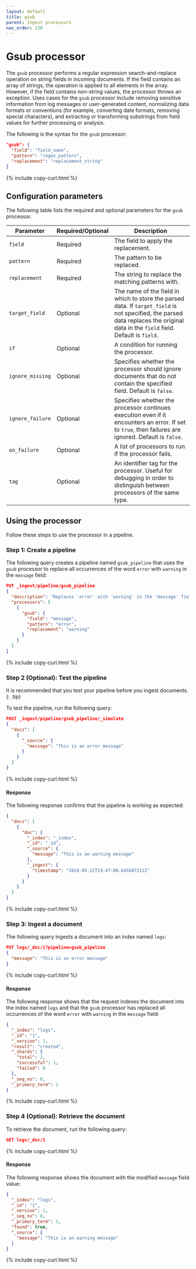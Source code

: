 ```yaml
---
layout: default
title: gsub
parent: Ingest processors
nav_order: 130
---
```


# Gsub processor

The `gsub` processor performs a regular expression search-and-replace operation on string fields in incoming documents. If the field contains an array of strings, the operation is applied to all elements in the array. However, if the field contains non-string values, the processor throws an exception. Uses cases for the `gsub` processor include removing sensitive information from log messages or user-generated content, normalizing data formats or conventions (for example, converting date formats, removing special characters), and extracting or transforming substrings from field values for further processing or analysis.

The following is the syntax for the `gsub` processor:

```json
"gsub": {
  "field": "field_name",
  "pattern": "regex_pattern",
  "replacement": "replacement_string"
}
```
{% include copy-curl.html %}

## Configuration parameters

The following table lists the required and optional parameters for the `gsub` processor.

Parameter | Required/Optional | Description |
|-----------|-----------|-----------|
`field` | Required | The field to apply the replacement.
`pattern` | Required | The pattern to be replaced.
`replacement` | Required | The string to replace the matching patterns with.
`target_field` | Optional | The name of the field in which to store the parsed data. If `target_field` is not specified, the parsed data replaces the original data in the `field` field. Default is `field`.
`if` | Optional | A condition for running the processor.
`ignore_missing` | Optional | Specifies whether the processor should ignore documents that do not contain the specified field. Default is `false`.
`ignore_failure` | Optional | Specifies whether the processor continues execution even if it encounters an error. If set to `true`, then failures are ignored. Default is `false`.
`on_failure` | Optional | A list of processors to run if the processor fails.
`tag` | Optional | An identifier tag for the processor. Useful for debugging in order to distinguish between processors of the same type.

## Using the processor

Follow these steps to use the processor in a pipeline.

### Step 1: Create a pipeline

The following query creates a pipeline named `gsub_pipeline` that uses the `gsub` processor to replace all occurrences of the word `error` with `warning` in the `message` field:

```json
PUT _ingest/pipeline/gsub_pipeline
{
  "description": "Replaces 'error' with 'warning' in the 'message' field",
  "processors": [
    {
      "gsub": {
        "field": "message",
        "pattern": "error",
        "replacement": "warning"
      }
    }
  ]
}
```
{% include copy-curl.html %}

### Step 2 (Optional): Test the pipeline

It is recommended that you test your pipeline before you ingest documents.
{: .tip}

To test the pipeline, run the following query:

```json
POST _ingest/pipeline/gsub_pipeline/_simulate
{
  "docs": [
    {
      "_source": {
        "message": "This is an error message"
      }
    }
  ]
}
```
{% include copy-curl.html %}

#### Response

The following response confirms that the pipeline is working as expected:

```json
{
  "docs": [
    {
      "doc": {
        "_index": "_index",
        "_id": "_id",
        "_source": {
          "message": "This is an warning message"
        },
        "_ingest": {
          "timestamp": "2024-05-22T19:47:00.645687211Z"
        }
      }
    }
  ]
}
```
{% include copy-curl.html %}

### Step 3: Ingest a document 

The following query ingests a document into an index named `logs`:

```json
PUT logs/_doc/1?pipeline=gsub_pipeline
{
  "message": "This is an error message"
}
```
{% include copy-curl.html %}

#### Response

The following response shows that the request indexes the document into the index named `logs` and that the `gsub` processor has replaced all occurrences of the word `error` with `warning` in the `message` field:

```json
{
  "_index": "logs",
  "_id": "1",
  "_version": 1,
  "result": "created",
  "_shards": {
    "total": 2,
    "successful": 1,
    "failed": 0
  },
  "_seq_no": 0,
  "_primary_term": 1
}
```
{% include copy-curl.html %}

### Step 4 (Optional): Retrieve the document

To retrieve the document, run the following query:

```json
GET logs/_doc/1
```
{% include copy-curl.html %}

#### Response

The following response shows the document with the modified `message` field value:

```json
{
  "_index": "logs",
  "_id": "1",
  "_version": 1,
  "_seq_no": 0,
  "_primary_term": 1,
  "found": true,
  "_source": {
    "message": "This is an warning message"
  }
}
```
{% include copy-curl.html %}


